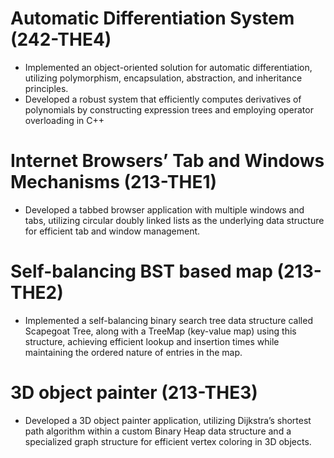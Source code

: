 # Automatic Differentiation System (242-THE4)
- Implemented an object-oriented solution for automatic differentiation, utilizing polymorphism, encapsulation, abstraction, and
inheritance principles.
- Developed a robust system that efficiently computes derivatives of polynomials by constructing expression trees and employing
operator overloading in C++

# Internet Browsers’ Tab and Windows Mechanisms (213-THE1)
- Developed a tabbed browser application with multiple windows and tabs, utilizing circular doubly linked lists as the underlying
data structure for efficient tab and window management.

# Self-balancing BST based map (213-THE2)
- Implemented a self-balancing binary search tree data structure called Scapegoat Tree, along with a TreeMap (key-value map) using
this structure, achieving efficient lookup and insertion times while maintaining the ordered nature of entries in the map.

# 3D object painter (213-THE3)
- Developed a 3D object painter application, utilizing Dijkstra’s shortest path algorithm within a custom Binary Heap data structure
and a specialized graph structure for efficient vertex coloring in 3D objects.
